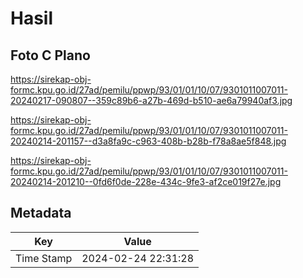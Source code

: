 # Hasil

## Foto C Plano

https://sirekap-obj-formc.kpu.go.id/27ad/pemilu/ppwp/93/01/01/10/07/9301011007011-20240217-090807--359c89b6-a27b-469d-b510-ae6a79940af3.jpg

https://sirekap-obj-formc.kpu.go.id/27ad/pemilu/ppwp/93/01/01/10/07/9301011007011-20240214-201157--d3a8fa9c-c963-408b-b28b-f78a8ae5f848.jpg

https://sirekap-obj-formc.kpu.go.id/27ad/pemilu/ppwp/93/01/01/10/07/9301011007011-20240214-201210--0fd6f0de-228e-434c-9fe3-af2ce019f27e.jpg


## Metadata

| Key        | Value               |
| ---------- | ------------------- |
| Time Stamp | 2024-02-24 22:31:28 |



